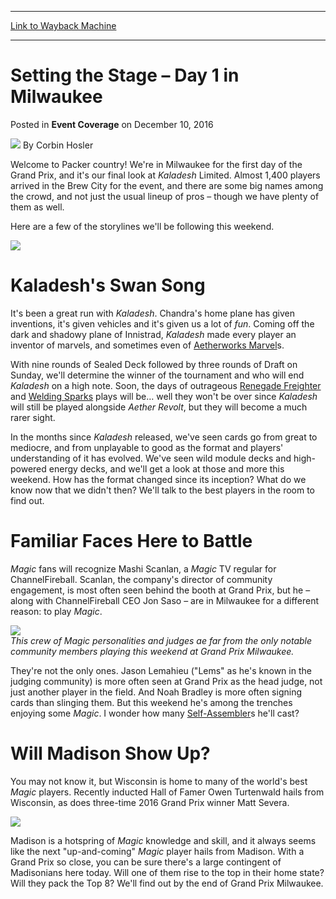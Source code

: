 
---
[Link to Wayback Machine](https://web.archive.org/web/20170414190527/http://magic.wizards.com/en/events/coverage/gpmil16/setting-the-stage-day-1-milwaukee-2016-12-10)

[_metadata_:author]:- "Corbin Hosler"
[_metadata_:description]:- "Welcome to Packer country! We're in Milwaukee for the first day of the Grand Prix, and it's our final look at Kaladesh Limited. Almost 1,400 players arrived in the Brew City for the event, and there are some big names among the crowd, and not just the usual lineup of pros – though we have plenty of them as well.&#13; &#13; Here are a few of the storylines we'll be following this weekend.&#13; &#13;"
[_metadata_:generator]:- "Drupal 7 (http://drupal.org)"
[_metadata_:node]:- "1106696"
[_metadata_:publish_date]:- "2016-12-10"
[_metadata_:source]:- "div-main-content"
[_metadata_:title]:- "Setting the Stage – Day 1 in Milwaukee"
[_metadata_:wayback_capture_timestamp]:- "2017-04-14 19:05:27"
[_metadata_:wayback_raw_url]:- "https://web.archive.org/web/20170414190527id_/http://magic.wizards.com/en/events/coverage/gpmil16/setting-the-stage-day-1-milwaukee-2016-12-10"
[_metadata_:wayback_url]:- "http://magic.wizards.com/en/events/coverage/gpmil16/setting-the-stage-day-1-milwaukee-2016-12-10"
---


Setting the Stage – Day 1 in Milwaukee
======================================



 Posted in **Event Coverage**
 on December 10, 2016 






![](https://media.magic.wizards.com/styles/auth_small/public/images/person/hosler.jpg)
By Corbin Hosler











Welcome to Packer country! We're in Milwaukee for the first day of the Grand Prix, and it's our final look at *Kaladesh* Limited. Almost 1,400 players arrived in the Brew City for the event, and there are some big names among the crowd, and not just the usual lineup of pros – though we have plenty of them as well.


Here are a few of the storylines we'll be following this weekend.


![](https://media.wizards.com/2016/events/gpmil16/gp_mil16_d1.jpg)


Kaladesh's Swan Song
====================


It's been a great run with *Kaladesh*. Chandra's home plane has given inventions, it's given vehicles and it's given us a lot of *fun*. Coming off the dark and shadowy plane of Innistrad, *Kaladesh* made every player an inventor of marvels, and sometimes even of [Aetherworks Marvel](http://gatherer.wizards.com/Pages/Card/Details.aspx?name=Aetherworks+Marvel)s.


With nine rounds of Sealed Deck followed by three rounds of Draft on Sunday, we'll determine the winner of the tournament and who will end *Kaladesh* on a high note. Soon, the days of outrageous [Renegade Freighter](http://gatherer.wizards.com/Pages/Card/Details.aspx?name=Renegade+Freighter) and [Welding Sparks](http://gatherer.wizards.com/Pages/Card/Details.aspx?name=Welding+Sparks) plays will be… well they won't be over since *Kaladesh* will still be played alongside *Aether Revolt*, but they will become a much rarer sight.


In the months since *Kaladesh* released, we've seen cards go from great to mediocre, and from unplayable to good as the format and players' understanding of it has evolved. We've seen wild module decks and high-powered energy decks, and we'll get a look at those and more this weekend. How has the format changed since its inception? What do we know now that we didn't then? We'll talk to the best players in the room to find out.


Familiar Faces Here to Battle
=============================


*Magic* fans will recognize Mashi Scanlan, a *Magic* TV regular for ChannelFireball. Scanlan, the company's director of community engagement, is most often seen behind the booth at Grand Prix, but he – along with ChannelFireball CEO Jon Saso – are in Milwaukee for a different reason: to play *Magic*.


![](https://media.wizards.com/2016/events/gpmil16/GP_MIL16_CFB2.jpg)  
*This crew of *Magic* personalities and judges ae far from the only notable community members playing this weekend at Grand Prix Milwaukee.* 


They're not the only ones. Jason Lemahieu ("Lems" as he's known in the judging community) is more often seen at Grand Prix as the head judge, not just another player in the field. And Noah Bradley is more often signing cards than slinging them. But this weekend he's among the trenches enjoying some *Magic*. I wonder how many [Self-Assembler](http://gatherer.wizards.com/Pages/Card/Details.aspx?name=Self-Assembler)s he'll cast?


Will Madison Show Up?
=====================


You may not know it, but Wisconsin is home to many of the world's best *Magic* players. Recently inducted Hall of Famer Owen Turtenwald hails from Wisconsin, as does three-time 2016 Grand Prix winner Matt Severa.


![](https://media.wizards.com/2016/events/gpmil16/gpden16-trophy.jpg)


Madison is a hotspring of *Magic* knowledge and skill, and it always seems like the next "up-and-coming" *Magic* player hails from Madison. With a Grand Prix so close, you can be sure there's a large contingent of Madisonians here today. Will one of them rise to the top in their home state? Will they pack the Top 8? We'll find out by the end of Grand Prix Milwaukee.







